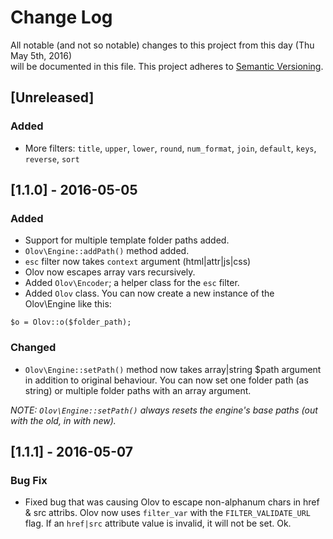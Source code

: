 # Change Log
All notable (and not so notable) changes to this project from this day (Thu May 5th, 2016)  
will be documented in this file. This project adheres to [Semantic Versioning](http://semver.org/).

## [Unreleased]
### Added
- More filters: `title`, `upper`, `lower`, `round`, `num_format`, `join`, `default`, `keys`, `reverse`, `sort`

## [1.1.0] - 2016-05-05
### Added
- Support for multiple template folder paths added.
- `Olov\Engine::addPath()` method added.
- `esc` filter now takes `context` argument (html|attr|js|css)
- Olov now escapes array vars recursively.
- Added `Olov\Encoder`; a helper class for the `esc` filter.
- Added `Olov` class. You can now create a new instance of the Olov\Engine like this:
```
$o = Olov::o($folder_path);
```

### Changed
- `Olov\Engine::setPath()` method now takes array|string $path argument in addition to original behaviour. You can 
now set one folder path (as string) or multiple folder paths with an array argument.
 
*NOTE: `Olov\Engine::setPath()` always resets the engine's base paths (out with the old, in with new).*


## [1.1.1] - 2016-05-07
### Bug Fix
- Fixed bug that was causing Olov to escape non-alphanum chars in href & src attribs. Olov now uses 
`filter_var` with the `FILTER_VALIDATE_URL` flag. If an `href|src` attribute value  is invalid, it will not be set. Ok.



